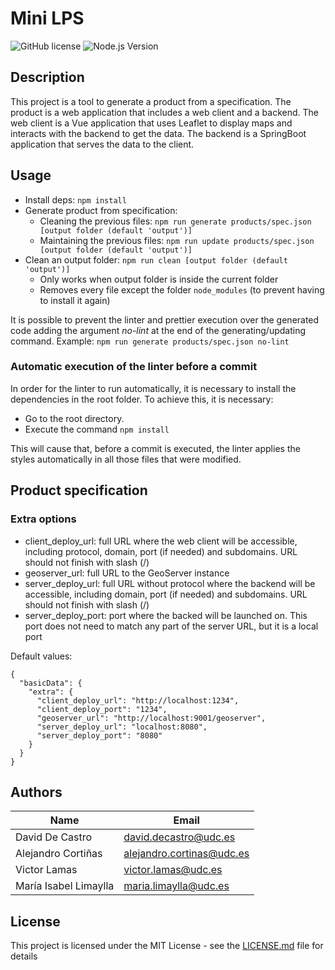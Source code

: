 # Mini LPS

![GitHub license](https://img.shields.io/badge/license-MIT-blue.svg)
![Node.js Version](https://img.shields.io/badge/node-%3E%3D%2012.0.0-brightgreen.svg)

## Description

This project is a tool to generate a product from a specification. The product is a web application that includes a web client and a backend. The web client is a Vue application that uses Leaflet to display maps and interacts with the backend to get the data. The backend is a SpringBoot application that serves the data to the client.

## Usage

* Install deps: `npm install`
* Generate product from specification:
  * Cleaning the previous files: `npm run generate products/spec.json [output folder (default 'output')]`
  * Maintaining the previous files: `npm run update products/spec.json [output folder (default 'output')]`
* Clean an output folder: `npm run clean [output folder (default 'output')]`
  * Only works when output folder is inside the current folder
  * Removes every file except the folder `node_modules` (to prevent having to install it again)

It is possible to prevent the linter and prettier execution over the generated code adding the argument *no-lint*
at the end of the generating/updating command. Example: `npm run generate products/spec.json no-lint`
  
### Automatic execution of the linter before a commit

In order for the linter to run automatically, it is necessary to install the dependencies in the root folder.
To achieve this, it is necessary:

* Go to the root directory.
* Execute the command `npm install`

This will cause that, before a commit is executed, the linter applies the styles automatically in all those files that were modified.

## Product specification

### Extra options

* client_deploy_url: full URL where the web client will be accessible, including protocol, domain, port (if needed) and subdomains. URL should not finish with slash (/)
* geoserver_url: full URL to the GeoServer instance
* server_deploy_url: full URL without protocol where the backend will be accessible, including domain, port (if needed) and subdomains. URL should not finish with slash (/)
* server_deploy_port: port where the backed will be launched on. This port does not need to match any part of the server URL, but it is a local port

Default values:

```
{
  "basicData": {
    "extra": {
      "client_deploy_url": "http://localhost:1234",
      "client_deploy_port": "1234",
      "geoserver_url": "http://localhost:9001/geoserver",
      "server_deploy_url": "localhost:8080",
      "server_deploy_port": "8080"
    }
  }
}
```

## Authors

| Name                   | Email                       |
| ---------------------- | --------------------------- |
| David De Castro        | <david.decastro@udc.es>     |
| Alejandro Cortiñas     | <alejandro.cortinas@udc.es> |
| Victor Lamas           | <victor.lamas@udc.es>       |
| María Isabel Limaylla  | <maria.limaylla@udc.es>     |

## License

This project is licensed under the MIT License - see the [LICENSE.md](LICENSE.md) file for details
